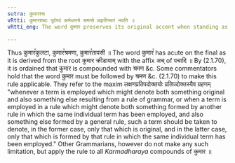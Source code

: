 ```yaml
---
sutra: कुमारश्च
vRtti: कुमारशब्दः पूर्वपदं कर्मधारये समासे प्रकृतिस्वरं भवति ॥
vRtti_eng: The word कुमार preserves its original accent when standing as a first member in a _Karmadharaya_ compound.

---
```

Thus कुमार꣡कुलटा, कुमार꣡श्रमणा, कुमार꣡तापसी ॥ The word कुमार꣡ has acute on the final as it is derived from the root कुमार क्रीडायाम् with the affix अच् of पचादि ॥ By (2.1.70), it is ordained that कुमार is compounded with श्रमण &c. Some commentators hold that the word कुमार must be followed by श्रमण &c. (2.1.70) to make this rule applicable. They refer to the maxim लक्षणप्रतिपदोक्तयोः प्रतिपदोक्तस्यैव ग्रहणम् "whenever a term is employed which might denote both something original and also something else resulting from a rule of grammar, or when a term is employed in a rule which might denote both something formed by another rule in which the same individual term has been employed, and also something else formed by a general rule, such a term should be taken to denote, in the former case, only that which is original, and in the latter case, only that which is formed by that rule in which the same individual term has been employed." Other Grammarians, however do not make any such limitation, but apply the rule to all _Karmadharaya_ compounds of कुमार ॥
